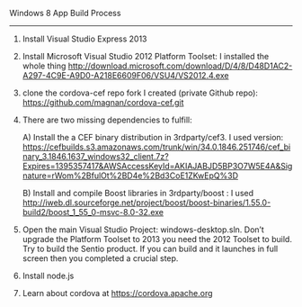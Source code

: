 Windows 8 App Build Process
___________________________


1) Install Visual Studio Express 2013

2) Install Microsoft Visual Studio 2012 Platform Toolset: I installed the whole thing  http://download.microsoft.com/download/D/4/8/D48D1AC2-A297-4C9E-A9D0-A218E6609F06/VSU4/VS2012.4.exe

3) clone the cordova-cef repo fork I created (private Github repo): https://github.com/magnan/cordova-cef.git 

4) There are two missing dependencies to fulfill:

    A) Install the a CEF binary distribution in 3rdparty/cef3. I used version: https://cefbuilds.s3.amazonaws.com/trunk/win/34.0.1846.251746/cef_binary_3.1846.1637_windows32_client.7z?Expires=1395357417&AWSAccessKeyId=AKIAJABJD5BP3O7W5E4A&Signature=rWom%2BfulOt%2BD4e%2Bd3CoE1ZKwEpQ%3D

    B) Install and compile Boost libraries in  3rdparty/boost : I used http://iweb.dl.sourceforge.net/project/boost/boost-binaries/1.55.0-build2/boost_1_55_0-msvc-8.0-32.exe
		

5) Open the main Visual Studio Project: windows-desktop.sln. Don’t upgrade the Platform Toolset to 2013 you need the 2012 Toolset to build. Try to build the Sentio product. If you can build and it launches in full screen then you completed a crucial step. 

6) Install node.js 

7) Learn about cordova at https://cordova.apache.org


